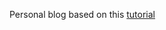 Personal blog based on this [tutorial](https://simondosda.github.io/posts/2021-09-13-blog-github-pages-1-introduction.html)